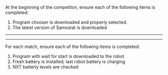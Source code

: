 At the beginning of the competiton, ensure each of the following items is completed:

1. Program chooser is downloaded and properly selected.
2. The latest version of Samostat is downloaded

--------------------------------------------------------------
--------------------------------------------------------------

For each match, ensure each of the following items is completed:

1. Program with wait for start is downloaded to the robot.
2. Fresh battery is installed; last robot battery is charging
3. NXT batterly levels are checked
